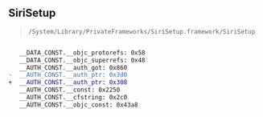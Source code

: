 ## SiriSetup

> `/System/Library/PrivateFrameworks/SiriSetup.framework/SiriSetup`

```diff

   __DATA_CONST.__objc_protorefs: 0x58
   __DATA_CONST.__objc_superrefs: 0x48
   __AUTH_CONST.__auth_got: 0x860
-  __AUTH_CONST.__auth_ptr: 0x3d0
+  __AUTH_CONST.__auth_ptr: 0x308
   __AUTH_CONST.__const: 0x2250
   __AUTH_CONST.__cfstring: 0x2c0
   __AUTH_CONST.__objc_const: 0x43a8

```
